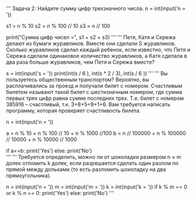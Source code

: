 '''
Задача 2: Найдите сумму цифр трехзначного числа.
n = int(input('n = '))

s1 = n % 10
s2 = n % 100 // 10
s3 = n // 100

print("Сумма цифр чисел =", s1 + s2 + s3)
'''
'''
Петя, Катя и Сережа делают из бумаги журавликов. 
Вместе они сделали S журавликов. Сколько журавликов сделал каждый ребенок, 
если известно, что Петя и Сережа сделали одинаковое количество журавликов, 
а Катя сделала в два раза больше журавликов, чем Петя и Сережа вместе?

s = int(input('s = '))
print(int(s / 6 ), int(s * 2 / 3), int(s / 6 ))
'''
'''
Вы пользуетесь общественным транспортом? 
Вероятно, вы расплачивались за проезд и получали билет с номером. 
Счастливым билетом называют такой билет с шестизначным номером, 
где сумма первых трех цифр равна сумме последних трех. 
Т.е. билет с номером 385916 – счастливый, т.к. 3+8+5=9+1+6. 
Вам требуется написать программу, которая проверяет счастливость билета.

n = int(input('n = '))

a =  n % 10  + n % 100 // 10 + n % 1000 //100
b = n // 100000 + n % 100000 // 10000 + n % 10000 // 1000

if a==b:
    print('Yes')
else:
    print('No')   
''' 
'''
Требуется определить, можно ли от шоколадки размером n × m долек отломить k долек, 
если разрешается сделать один разлом по прямой между дольками (то есть разломить шоколадку 
на два прямоугольника).

n = int(input('n = '))
m = int(input('m = '))
k = int(input('k = '))
if k % m == 0 or k % n == 0:
    print('Yes')
else:
    print('No') 
'''   
 
